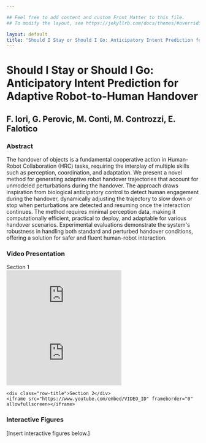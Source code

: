 ```yaml
---

## Feel free to add content and custom Front Matter to this file.
## To modify the layout, see https://jekyllrb.com/docs/themes/#overriding-theme-defaults

layout: default
title: "Should I Stay or Should I Go: Anticipatory Intent Prediction for Adaptive Robot-to-Human Handover"
---
```


# Should I Stay or Should I Go: Anticipatory Intent Prediction for Adaptive Robot-to-Human Handover

## F. Iori, G. Perovic, M. Conti, M. Controzzi, E. Falotico

### Abstract

The handover of objects is a fundamental cooperative action in Human-Robot Collaboration (HRC) tasks, requiring the interplay of multiple skills such as perception, coordination, and adaptation. We present a novel method for generating adaptive robot handover trajectories that account for unmodeled perturbations during the handover. The approach draws inspiration from biological anticipatory control to detect human engagement during the handover, dynamically adjusting the trajectory to slow down or stop when perturbations are detected and resuming once the interaction continues. The method requires minimal perception data, making it computationally efficient, practical to deploy, and adaptable for various handover scenarios. Experimental evaluations demonstrate the system's robustness in handling both standard and perturbed handover conditions,  offering a solution for safer and fluent human-robot interaction.

### Video Presentation
<div class="video-grid">
    <div class="row-title">Section 1</div>
    <iframe src="https://www.youtube.com/embed/VIDEO_ID" frameborder="0" allowfullscreen></iframe>
    <iframe src="https://www.youtube.com/embed/VIDEO_ID" frameborder="0" allowfullscreen></iframe>

    <div class="row-title">Section 2</div>
    <iframe src="https://www.youtube.com/embed/VIDEO_ID" frameborder="0" allowfullscreen></iframe>
</div>

### Interactive Figures
[Insert interactive figures below.]

